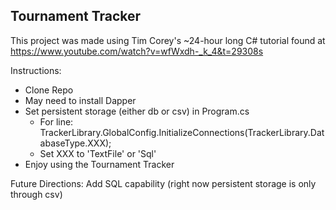 ﻿## Tournament Tracker

This project was made using Tim Corey's ~24-hour long C# tutorial found at https://www.youtube.com/watch?v=wfWxdh-_k_4&t=29308s
 



Instructions:
* Clone Repo
* May need to install Dapper
* Set persistent storage (either db or csv) in Program.cs 
    * For line: TrackerLibrary.GlobalConfig.InitializeConnections(TrackerLibrary.DatabaseType.XXX);
    * Set XXX to 'TextFile' or 'Sql'
* Enjoy using the Tournament Tracker







Future Directions: Add SQL capability (right now persistent storage is only through csv)